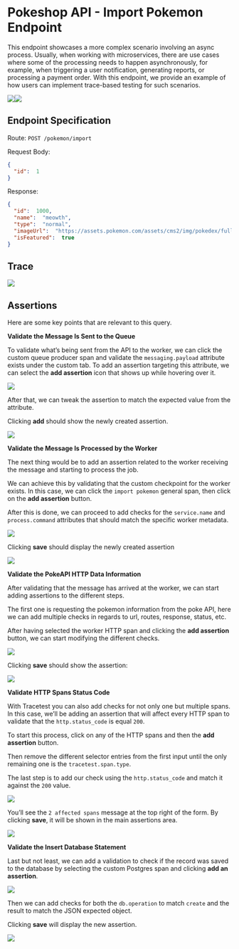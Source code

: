 # Pokeshop API - Import Pokemon Endpoint

This endpoint showcases a more complex scenario involving an async process. Usually, when working with microservices, there are use cases where some of the processing needs to happen asynchronously, for example, when triggering a user notification, generating reports, or processing a payment order. With this endpoint, we provide an example of how users can implement trace-based testing for such scenarios.

![](../../img/516816935/518193157.png)![](../../img/516816935/517898257.png)

## **Endpoint Specification**

Route: `POST /pokemon/import`

Request Body:
```json
{
  "id":  1
}
```

Response:
```json
{
  "id":  1000,
  "name":  "meowth",
  "type":  "normal",
  "imageUrl":  "https://assets.pokemon.com/assets/cms2/img/pokedex/full/052.png",
  "isFeatured":  true
}
```

## **Trace**

![](../../img/516816935/517406782.png)

## **Assertions**

Here are some key points that are relevant to this query.

**Validate the Message Is Sent to the Queue**

To validate what’s being sent from the API to the worker, we can click the custom queue producer span and validate the `messaging.payload` attribute exists under the custom tab. To add an assertion targeting this attribute, we can select the **add assertion** icon that shows up while hovering over it.

![](../../img/516816935/519602177.png)

After that, we can tweak the assertion to match the expected value from the attribute.

Clicking **add** should show the newly created assertion.

![](../../img/516816935/519667713.png)

**Validate the Message Is Processed by the Worker**

The next thing would be to add an assertion related to the worker receiving the message and starting to process the job.

We can achieve this by validating that the custom checkpoint for the worker exists. In this case, we can click the `import pokemon` general span, then click on the **add assertion** button.

After this is done, we can proceed to add checks for the `service.name` and `process.command` attributes that should match the specific worker metadata.

![](../../img/516816935/519798785.png)

Clicking **save** should display the newly created assertion

![](../../img/516816935/519864321.png)

**Validate the PokeAPI HTTP Data Information**

After validating that the message has arrived at the worker, we can start adding assertions to the different steps.

The first one is requesting the pokemon information from the poke API, here we can add multiple checks in regards to url, routes, response, status, etc.

After having selected the worker HTTP span and clicking the **add assertion** button, we can start modifying the different checks.

![](../../img/516816935/519897089.png)

Clicking **save** should show the assertion:

![](../../img/516816935/519962625.png)

**Validate HTTP Spans Status Code**

With Tracetest you can also add checks for not only one but multiple spans. In this case, we’ll be adding an assertion that will affect every HTTP span to validate that the `http.status_code` is equal `200`.

To start this process, click on any of the HTTP spans and then the **add assertion** button.

Then remove the different selector entries from the first input until the only remaining one is the `tracetest.span.type`.

The last step is to add our check using the `http.status_code` and match it against the `200` value.

![](../../img/516816935/519602183.png)

You’ll see the `2 affected spans` message at the top right of the form. By clicking **save**, it will be shown in the main assertions area.

![](../../img/516816935/520028161.png)

**Validate the Insert Database Statement**

Last but not least, we can add a validation to check if the record was saved to the database by selecting the custom Postgres span and clicking **add an assertion**.

![](../../img/516816935/520093697.png)

Then we can add checks for both the `db.operation` to match `create` and the result to match the JSON expected object.

Clicking **save** will display the new assertion.

![](../../img/516816935/520159233.png)
